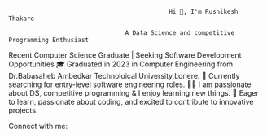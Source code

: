                                                 Hi 👋, I'm Rushikesh Thakare

                                    A Data Science and competitive Programming Enthusiast

Recent Computer Science Graduate | Seeking Software Development Opportunities
🎓 Graduated in 2023 in Computer Engineering from Dr.Babasaheb Ambedkar Technoloical University,Lonere.
🔭 Currently searching for entry-level software engineering roles.
👨‍💻 I am passionate about  DS, competitive programming & I enjoy learning new things.
🌱 Eager to learn, passionate about coding, and excited to contribute to innovative projects.

Connect with me:






            

